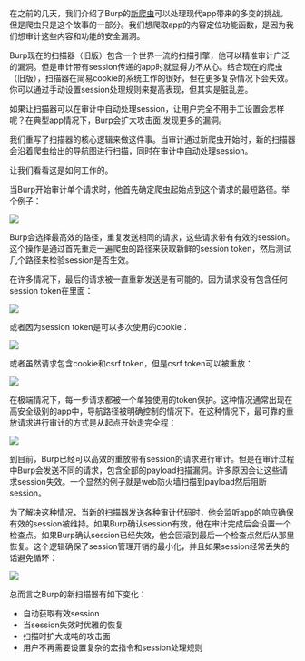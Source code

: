 在之前的几天，我们介绍了Burp的[新爬虫](https://github.com/Boreas514/Burp-Suite-2.0-chinese-document/blob/master/Burp's%20new%20crawler.md)可以处理现代app带来的多变的挑战。但是爬虫只是这个故事的一部分。我们想爬取app的内容定位功能函数，是因为我们想审计这些内容和功能的安全漏洞。

Burp现在的扫描器（旧版）包含一个世界一流的扫描引擎，他可以精准审计广泛的漏洞。但是审计带有session传递的app时就显得力不从心。结合现在的爬虫（旧版），扫描器在简易cookie的系统工作的很好，但在更多复杂情况下会失效。你可以通过手动设置session处理规则来提高表现，但其实是脏乱差。

如果让扫描器可以在审计中自动处理session，让用户完全不用手工设置会怎样呢？在典型app情况下，Burp会扩大攻击面,发现更多的漏洞。

我们重写了扫描器的核心逻辑来做这件事。当审计通过新爬虫开始时，新的扫描器会沿着爬虫给出的导航图进行扫描，同时在审计中自动处理session。

让我们看看这是如何工作的。

当Burp开始审计单个请求时，他首先确定爬虫起始点到这个请求的最短路径。举个例子：

![](https://portswigger.net/cms/images/f4/a8/32ede8d7798f-article-auditing-8.png)

Burp会选择最高效的路径，重复发送相同的请求，这些请求带有有效的session。这个操作是通过首先重走一遍爬虫的路径来获取新鲜的session token，然后测试几个路径来检验session是否生效。

在许多情况下，最后的请求被一直重新发送是有可能的。因为请求没有包含任何session token在里面：

![](https://portswigger.net/cms/images/7a/a2/6d39f99c4dd2-article-auditing-9.png)

或者因为session token是可以多次使用的cookie：

![](https://portswigger.net/cms/images/6a/f9/69747a18b15c-article-auditing-10.png)

或者虽然请求包含cookie和csrf token，但是csrf token可以被重放：

![](https://portswigger.net/cms/images/e5/a9/4d5b954d16a6-article-auditing-11.png)

在极端情况下，每一步请求都被一个单独使用的token保护。这种情况通常出现在高安全级别的app中，导航路径被明确控制的情况下。在这种情况下，最可靠的重放请求进行审计的方式是从起点开始走完全程：

![](https://portswigger.net/cms/images/d4/ac/03456dfd4913-article-auditing-13.png)

到目前，Burp已经可以高效的重放带有session的请求进行审计。但是在审计过程中Burp会发送不同的请求，包含全部的payload扫描漏洞。许多原因会让这些请求session失效。一个显然的例子就是web防火墙扫描到payload然后阻断session。

为了解决这种情况，当新的扫描器发送各种审计代码时，他会监听app的响应确保有效的session被维持。如果Burp确认session有效，他在审计完成后会设置一个检查点。如果Burp确认session已经失效，他会回滚到最后一个检查点然后从那里恢复。这个逻辑确保了session管理开销的最小化，并且如果session经常丢失的话避免循环：

![](https://portswigger.net/cms/images/68/c7/795ab7bbd106-article-auditing-14.png)

总而言之Burp的新扫描器有如下变化：

- 自动获取有效session
- 当session失效时优雅的恢复
- 扫描时扩大成吨的攻击面
- 用户不再需要设置复杂的宏指令和session处理规则
